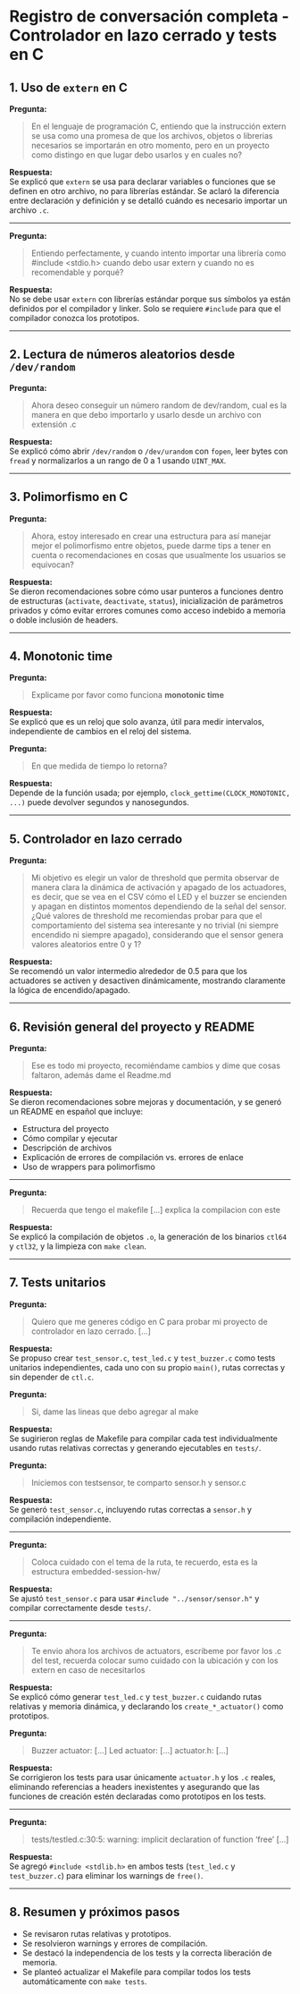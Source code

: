 # Registro de conversación completa - Controlador en lazo cerrado y tests en C

## 1. Uso de `extern` en C
**Pregunta:**  
> En el lenguaje de programación C, entiendo que la instrucción extern se usa como una promesa de que los archivos, objetos o librerias necesarios se importarán en otro momento, pero en un proyecto como distingo en que lugar debo usarlos y en cuales no?

**Respuesta:**  
Se explicó que `extern` se usa para declarar variables o funciones que se definen en otro archivo, no para librerías estándar. Se aclaró la diferencia entre declaración y definición y se detalló cuándo es necesario importar un archivo `.c`.

---

**Pregunta:**  
> Entiendo perfectamente, y cuando intento importar una librería como #include <stdio.h> cuando debo usar extern y cuando no es recomendable y porqué?

**Respuesta:**  
No se debe usar `extern` con librerías estándar porque sus símbolos ya están definidos por el compilador y linker. Solo se requiere `#include` para que el compilador conozca los prototipos.

---

## 2. Lectura de números aleatorios desde `/dev/random`
**Pregunta:**  
> Ahora deseo conseguir un número random de dev/random, cual es la manera en que debo importarlo y usarlo desde un archivo con extensión .c

**Respuesta:**  
Se explicó cómo abrir `/dev/random` o `/dev/urandom` con `fopen`, leer bytes con `fread` y normalizarlos a un rango de 0 a 1 usando `UINT_MAX`.

---

## 3. Polimorfismo en C
**Pregunta:**  
> Ahora, estoy interesado en crear una estructura para así manejar mejor el polimorfismo entre objetos, puede darme tips a tener en cuenta o recomendaciones en cosas que usualmente los usuarios se equivocan?

**Respuesta:**  
Se dieron recomendaciones sobre cómo usar punteros a funciones dentro de estructuras (`activate`, `deactivate`, `status`), inicialización de parámetros privados y cómo evitar errores comunes como acceso indebido a memoria o doble inclusión de headers.

---

## 4. Monotonic time
**Pregunta:**  
> Explicame por favor como funciona **monotonic time**

**Respuesta:**  
Se explicó que es un reloj que solo avanza, útil para medir intervalos, independiente de cambios en el reloj del sistema.

**Pregunta:**  
> En que medida de tiempo lo retorna?

**Respuesta:**  
Depende de la función usada; por ejemplo, `clock_gettime(CLOCK_MONOTONIC, ...)` puede devolver segundos y nanosegundos.

---

## 5. Controlador en lazo cerrado
**Pregunta:**  
> Mi objetivo es elegir un valor de threshold que permita observar de manera clara la dinámica de activación y apagado de los actuadores, es decir, que se vea en el CSV cómo el LED y el buzzer se encienden y apagan en distintos momentos dependiendo de la señal del sensor. ¿Qué valores de threshold me recomiendas probar para que el comportamiento del sistema sea interesante y no trivial (ni siempre encendido ni siempre apagado), considerando que el sensor genera valores aleatorios entre 0 y 1?

**Respuesta:**  
Se recomendó un valor intermedio alrededor de 0.5 para que los actuadores se activen y desactiven dinámicamente, mostrando claramente la lógica de encendido/apagado.

---

## 6. Revisión general del proyecto y README
**Pregunta:**  
> Ese es todo mi proyecto, recomiéndame cambios y dime que cosas faltaron, además dame el Readme.md

**Respuesta:**  
Se dieron recomendaciones sobre mejoras y documentación, y se generó un README en español que incluye:
- Estructura del proyecto
- Cómo compilar y ejecutar
- Descripción de archivos
- Explicación de errores de compilación vs. errores de enlace
- Uso de wrappers para polimorfismo

---

**Pregunta:**  
> Recuerda que tengo el makefile [...] explica la compilacion con este

**Respuesta:**  
Se explicó la compilación de objetos `.o`, la generación de los binarios `ctl64` y `ctl32`, y la limpieza con `make clean`.

---

## 7. Tests unitarios
**Pregunta:**  
> Quiero que me generes código en C para probar mi proyecto de controlador en lazo cerrado. [...]

**Respuesta:**  
Se propuso crear `test_sensor.c`, `test_led.c` y `test_buzzer.c` como tests unitarios independientes, cada uno con su propio `main()`, rutas correctas y sin depender de `ctl.c`.

**Pregunta:**  
> Si, dame las lineas que debo agregar al make

**Respuesta:**  
Se sugirieron reglas de Makefile para compilar cada test individualmente usando rutas relativas correctas y generando ejecutables en `tests/`.

**Pregunta:**  
> Iniciemos con testsensor, te comparto sensor.h y sensor.c

**Respuesta:**  
Se generó `test_sensor.c`, incluyendo rutas correctas a `sensor.h` y compilación independiente.

---

**Pregunta:**  
> Coloca cuidado con el tema de la ruta, te recuerdo, esta es la estructura embedded-session-hw/

**Respuesta:**  
Se ajustó `test_sensor.c` para usar `#include "../sensor/sensor.h"` y compilar correctamente desde `tests/`.

---

**Pregunta:**  
> Te envio ahora los archivos de actuators, escribeme por favor los .c del test, recuerda colocar sumo cuidado con la ubicación y con los extern en caso de necesitarlos

**Respuesta:**  
Se explicó cómo generar `test_led.c` y `test_buzzer.c` cuidando rutas relativas y memoria dinámica, y declarando los `create_*_actuator()` como prototipos.

**Pregunta:**  
> Buzzer actuator: [...] Led actuator: [...] actuator.h: [...]

**Respuesta:**  
Se corrigieron los tests para usar únicamente `actuator.h` y los `.c` reales, eliminando referencias a headers inexistentes y asegurando que las funciones de creación estén declaradas como prototipos en los tests.

---

**Pregunta:**  
> tests/testled.c:30:5: warning: implicit declaration of function ‘free’ [...]

**Respuesta:**  
Se agregó `#include <stdlib.h>` en ambos tests (`test_led.c` y `test_buzzer.c`) para eliminar los warnings de `free()`.

---

## 8. Resumen y próximos pasos
- Se revisaron rutas relativas y prototipos.
- Se resolvieron warnings y errores de compilación.
- Se destacó la independencia de los tests y la correcta liberación de memoria.
- Se planteó actualizar el Makefile para compilar todos los tests automáticamente con `make tests`.


